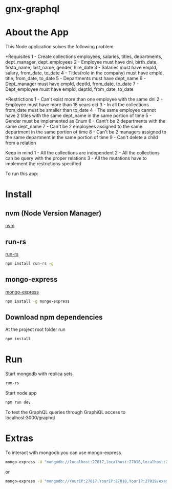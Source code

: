 # gnx-graphql

# About the App
This Node application solves the following problem

*Requisites
1 - Create collections employees, salaries, titles, departments, dept_manager, dept_employees
2 - Employee must have dni, birth_date, firsta_name, last_name, gender, hire_date
3 - Salaries must have empId, salary, from_date, to_date
4 - Titles(role in the company) must have empId, title, from_date, to_date
5 - Departments must have dept_name
6 - Dept_manager must have empId, deptId, from_date, to_date
7 - Dept_employee must have empId, deptId, from_date, to_date

*Restrictions
1 - Can't exist more than one employee with the same dni
2 - Employee must have more than 18 years old
3 - In all the collections from_date must be smaller than to_date
4 - The same employee cannot have 2 titles with the same dept_name in the same portion of time
5 - Gender must be implemented as Enum
6 - Cant't be 2 departments with the same dept_name
7 - Can't be 2 employees assigned to the same department in the same portion of time
8 - Can't be 2 managers assigned to the same department in the same portion of time
9 - Can't delete a child from a relation 

Keep in mind
1 - All the collections are independent
2 - All the collections can be query with the proper relations
3 - All the mutations have to implement the restrictions specified


To run this app:
# Install
## nvm (Node Version Manager)
[nvm](https://github.com/nvm-sh/nvm)
## run-rs
[run-rs](https://www.npmjs.com/package/run-rs)
```bash
npm install run-rs -g
```
## mongo-express
[mongo-express](https://www.npmjs.com/package/mongo-express)
```bash
npm install -g mongo-express
```
## Download npm dependencies
At the project root folder run
```bash
npm install
```
# Run
Start mongodb with replica sets
```bash
run-rs
```

Start node app
```bash
npm run dev
```

To test the GraphQL queries through GraphiQL access to
localhost:3000/graphql

# Extras
To interact with mongodb you can use mongo-express
```bash
mongo-express -U "mongodb://localhost:27017,localhost:27018,localhost:27019/example?replicaSet=rs"
```
or 
```bash
mongo-express -U "mongodb://YourIP:27017,YourIP:27018,YourIP:27019/example?replicaSet=rs"
```
